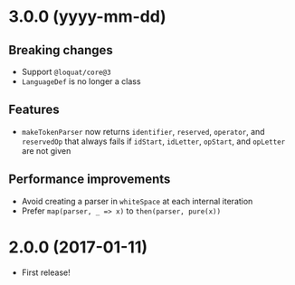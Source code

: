 # 3.0.0 (yyyy-mm-dd)
## Breaking changes
- Support `@loquat/core@3`
- `LanguageDef` is no longer a class

## Features
- `makeTokenParser` now returns `identifier`, `reserved`, `operator`, and `reservedOp` that always fails if `idStart`, `idLetter`, `opStart`, and `opLetter` are not given

## Performance improvements
- Avoid creating a parser in `whiteSpace` at each internal iteration
- Prefer `map(parser, _ => x)` to `then(parser, pure(x))`

# 2.0.0 (2017-01-11)
- First release!
